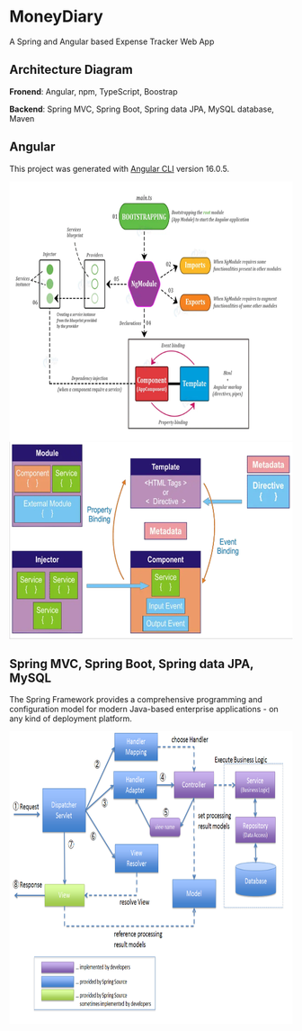 # MoneyDiary

A Spring and Angular based Expense Tracker Web App

## Architecture Diagram

**Fronend**: Angular, npm, TypeScript, Boostrap

**Backend**: Spring MVC, Spring Boot, Spring data JPA, MySQL database, Maven

## Angular

This project was generated with [Angular CLI](https://github.com/angular/angular-cli) version 16.0.5.

<img src="expense-tracker-frontend/src/assets/0-readme.webp" width="770" height="460"/>

<img src="expense-tracker-frontend/src/assets/1-readme.webp" width="650" height="350"/>

## Spring MVC, Spring Boot, Spring data JPA, MySQL

The Spring Framework provides a comprehensive programming and configuration model for modern Java-based enterprise applications - on any kind of deployment platform.

<img src="expensetracker/src/main/resources/static/RequestLifecycle.png" width="800" height="520"/>


